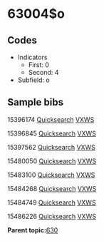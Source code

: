 # 63004$o

## Codes

-   Indicators
    -   First: 0
    -   Second: 4
-   Subfield: o

## Sample bibs

15396174 [Quicksearch](https://search.library.yale.edu/catalog/15396174) [VXWS](http://prodorbis.library.yale.edu:7014/vxws/GetHoldingsService?bibId=15396174)

15396845 [Quicksearch](https://search.library.yale.edu/catalog/15396845) [VXWS](http://prodorbis.library.yale.edu:7014/vxws/GetHoldingsService?bibId=15396845)

15397562 [Quicksearch](https://search.library.yale.edu/catalog/15397562) [VXWS](http://prodorbis.library.yale.edu:7014/vxws/GetHoldingsService?bibId=15397562)

15480050 [Quicksearch](https://search.library.yale.edu/catalog/15480050) [VXWS](http://prodorbis.library.yale.edu:7014/vxws/GetHoldingsService?bibId=15480050)

15483100 [Quicksearch](https://search.library.yale.edu/catalog/15483100) [VXWS](http://prodorbis.library.yale.edu:7014/vxws/GetHoldingsService?bibId=15483100)

15484268 [Quicksearch](https://search.library.yale.edu/catalog/15484268) [VXWS](http://prodorbis.library.yale.edu:7014/vxws/GetHoldingsService?bibId=15484268)

15484749 [Quicksearch](https://search.library.yale.edu/catalog/15484749) [VXWS](http://prodorbis.library.yale.edu:7014/vxws/GetHoldingsService?bibId=15484749)

15486226 [Quicksearch](https://search.library.yale.edu/catalog/15486226) [VXWS](http://prodorbis.library.yale.edu:7014/vxws/GetHoldingsService?bibId=15486226)

**Parent topic:**[630](../../tags/630/630.md)

